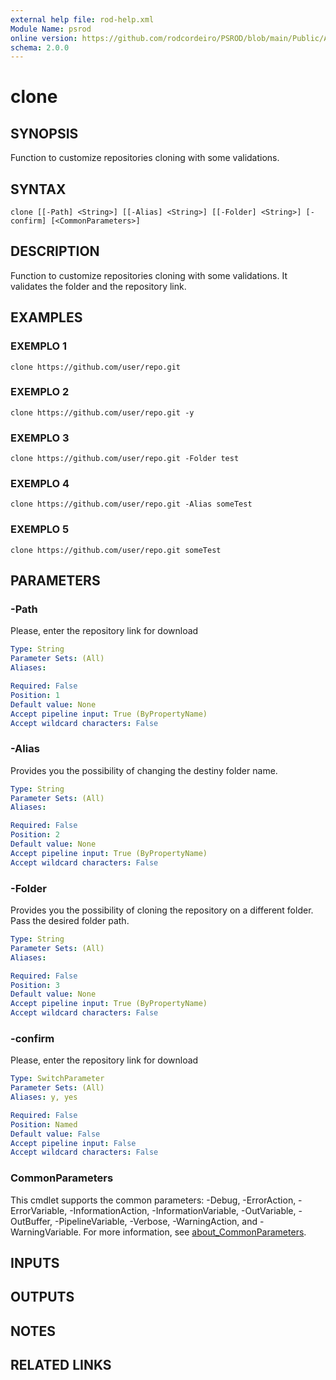 ```yaml
---
external help file: rod-help.xml
Module Name: psrod
online version: https://github.com/rodcordeiro/PSROD/blob/main/Public/Authoral/CalcularSaida.ps1
schema: 2.0.0
---
```


# clone

## SYNOPSIS
Function to customize repositories cloning with some validations.

## SYNTAX

```
clone [[-Path] <String>] [[-Alias] <String>] [[-Folder] <String>] [-confirm] [<CommonParameters>]
```

## DESCRIPTION
Function to customize repositories cloning with some validations.
It validates the folder and the repository link.

## EXAMPLES

### EXEMPLO 1
```
clone https://github.com/user/repo.git
```

### EXEMPLO 2
```
clone https://github.com/user/repo.git -y
```

### EXEMPLO 3
```
clone https://github.com/user/repo.git -Folder test
```

### EXEMPLO 4
```
clone https://github.com/user/repo.git -Alias someTest
```

### EXEMPLO 5
```
clone https://github.com/user/repo.git someTest
```

## PARAMETERS

### -Path
Please, enter the repository link for download

```yaml
Type: String
Parameter Sets: (All)
Aliases:

Required: False
Position: 1
Default value: None
Accept pipeline input: True (ByPropertyName)
Accept wildcard characters: False
```

### -Alias
Provides you the possibility of changing the destiny folder name.

```yaml
Type: String
Parameter Sets: (All)
Aliases:

Required: False
Position: 2
Default value: None
Accept pipeline input: True (ByPropertyName)
Accept wildcard characters: False
```

### -Folder
Provides you the possibility of cloning the repository on a different folder.
Pass the desired folder path.

```yaml
Type: String
Parameter Sets: (All)
Aliases:

Required: False
Position: 3
Default value: None
Accept pipeline input: True (ByPropertyName)
Accept wildcard characters: False
```

### -confirm
Please, enter the repository link for download

```yaml
Type: SwitchParameter
Parameter Sets: (All)
Aliases: y, yes

Required: False
Position: Named
Default value: False
Accept pipeline input: False
Accept wildcard characters: False
```

### CommonParameters
This cmdlet supports the common parameters: -Debug, -ErrorAction, -ErrorVariable, -InformationAction, -InformationVariable, -OutVariable, -OutBuffer, -PipelineVariable, -Verbose, -WarningAction, and -WarningVariable. For more information, see [about_CommonParameters](http://go.microsoft.com/fwlink/?LinkID=113216).

## INPUTS

## OUTPUTS

## NOTES

## RELATED LINKS
